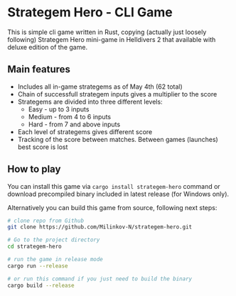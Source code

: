 # Strategem Hero - CLI Game

This is simple cli game written in Rust, copying (actually just loosely following) Strategem Hero mini-game in Helldivers 2 that available with deluxe edition of the game.

## Main features

- Includes all in-game strategems as of May 4th (62 total)
- Chain of successfull strategem inputs gives a multiplier to the score
- Strategems are divided into three different levels:
  - Easy - up to 3 inputs
  - Medium - from 4 to 6 inputs
  - Hard - from 7 and above inputs
- Each level of strategems gives different score
- Tracking of the score between matches. Between games (launches) best score is lost

## How to play

You can install this game via `cargo install strategem-hero` command or download precompiled binary included in latest release (for Windows only).

Alternatively you can build this game from source, following next steps:

```sh
# clone repo from Github
git clone https://github.com/Milinkov-N/strategem-hero.git

# Go to the project directory
cd strategem-hero

# run the game in release mode
cargo run --release

# or run this command if you just need to build the binary
cargo build --release
```
